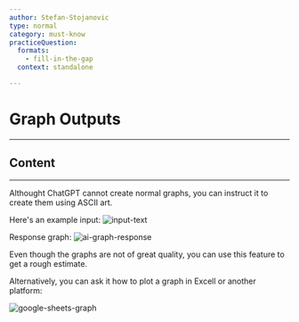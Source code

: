 ```yaml
---
author: Stefan-Stojanovic
type: normal
category: must-know
practiceQuestion:
  formats:
    - fill-in-the-gap
  context: standalone

---
```


# Graph Outputs

---

## Content

---

Althought ChatGPT cannot create normal graphs, you can instruct it to create them using ASCII art.

Here's an example input:
![input-text](https://img.enkipro.com/e3e5c9057594e7507b73ce99c99cd6ac.png)

Response graph:
![ai-graph-response](https://img.enkipro.com/cd34b77397f8aeced230437ed3764a19.png)


Even though the graphs are not of great quality, you can use this feature to get a rough estimate.

Alternatively, you can ask it how to plot a graph in Excell or another platform:

![google-sheets-graph](https://img.enkipro.com/b9370bbdddb3031be6bd0216b93c2912.png)